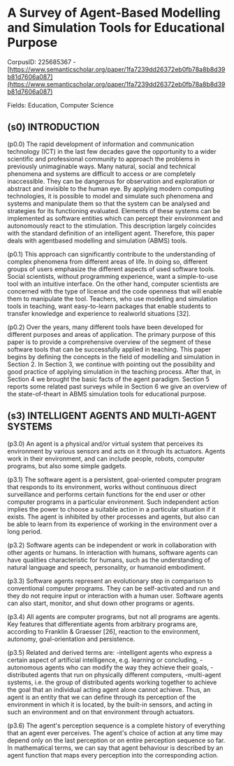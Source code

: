 # A Survey of Agent-Based Modelling and Simulation Tools for Educational Purpose

CorpusID: 225685367 - [https://www.semanticscholar.org/paper/1fa7239dd26372eb0fb78a8b8d39b81d7606a087](https://www.semanticscholar.org/paper/1fa7239dd26372eb0fb78a8b8d39b81d7606a087)

Fields: Education, Computer Science

## (s0) INTRODUCTION
(p0.0) The rapid development of information and communication technology (ICT) in the last few decades gave the opportunity to a wider scientific and professional community to approach the problems in previously unimaginable ways. Many natural, social and technical phenomena and systems are difficult to access or are completely inaccessible. They can be dangerous for observation and exploration or abstract and invisible to the human eye. By applying modern computing technologies, it is possible to model and simulate such phenomena and systems and manipulate them so that the system can be analysed and strategies for its functioning evaluated. Elements of these systems can be implemented as software entities which can percept their environment and autonomously react to the stimulation. This description largely coincides with the standard definition of an intelligent agent. Therefore, this paper deals with agentbased modelling and simulation (ABMS) tools.

(p0.1) This approach can significantly contribute to the understanding of complex phenomena from different areas of life. In doing so, different groups of users emphasize the different aspects of used software tools. Social scientists, without programming experience, want a simple-to-use tool with an intuitive interface. On the other hand, computer scientists are concerned with the type of license and the code openness that will enable them to manipulate the tool. Teachers, who use modelling and simulation tools in teaching, want easy-to-learn packages that enable students to transfer knowledge and experience to realworld situations [32].

(p0.2) Over the years, many different tools have been developed for different purposes and areas of application. The primary purpose of this paper is to provide a comprehensive overview of the segment of these software tools that can be successfully applied in teaching. This paper begins by defining the concepts in the field of modelling and simulation in Section 2. In Section 3, we continue with pointing out the possibility and good practice of applying simulation in the teaching process. After that, in Section 4 we brought the basic facts of the agent paradigm. Section 5 reports some related past surveys while in Section 6 we give an overview of the state-of-theart in ABMS simulation tools for educational purpose.
## (s3) INTELLIGENT AGENTS AND MULTI-AGENT SYSTEMS
(p3.0) An agent is a physical and/or virtual system that perceives its environment by various sensors and acts on it through its actuators. Agents work in their environment, and can include people, robots, computer programs, but also some simple gadgets.

(p3.1) The software agent is a persistent, goal-oriented computer program that responds to its environment, works without continuous direct surveillance and performs certain functions for the end user or other computer programs in a particular environment. Such independent action implies the power to choose a suitable action in a particular situation if it exists. The agent is inhibited by other processes and agents, but also can be able to learn from its experience of working in the environment over a long period.

(p3.2) Software agents can be independent or work in collaboration with other agents or humans. In interaction with humans, software agents can have qualities characteristic for humans, such as the understanding of natural language and speech, personality, or humanoid embodiment.

(p3.3) Software agents represent an evolutionary step in comparison to conventional computer programs. They can be self-activated and run and they do not require input or interaction with a human user. Software agents can also start, monitor, and shut down other programs or agents.

(p3.4) All agents are computer programs, but not all programs are agents. Key features that differentiate agents from arbitrary programs are, according to Franklin & Graesser [26], reaction to the environment, autonomy, goal-orientation and persistence.

(p3.5) Related and derived terms are: -intelligent agents who express a certain aspect of artificial intelligence, e.g. learning or concluding, -autonomous agents who can modify the way they achieve their goals, -distributed agents that run on physically different computers, -multi-agent systems, i.e. the group of distributed agents working together to achieve the goal that an individual acting agent alone cannot achieve. Thus, an agent is an entity that we can define through its perception of the environment in which it is located, by the built-in sensors, and acting in such an environment and on that environment through actuators.

(p3.6) The agent's perception sequence is a complete history of everything that an agent ever perceives. The agent's choice of action at any time may depend only on the last perception or on entire perception sequence so far. In mathematical terms, we can say that agent behaviour is described by an agent function that maps every perception into the corresponding action.
